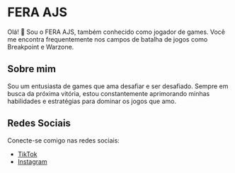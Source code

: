 # FERA AJS

Olá! 👋 Sou o FERA AJS, também conhecido como jogador de games. Você me encontra frequentemente nos campos de batalha de jogos como Breakpoint e Warzone.

## Sobre mim

Sou um entusiasta de games que ama desafiar e ser desafiado. Sempre em busca da próxima vitória, estou constantemente aprimorando minhas habilidades e estratégias para dominar os jogos que amo.

## Redes Sociais

Conecte-se comigo nas redes sociais:

- [TikTok](https://www.tiktok.com/@seuusuario)
- [Instagram](https://www.instagram.com/seuusuario)